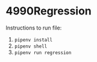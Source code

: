 # 4990Regression
Instructions to run file:
1. `pipenv install`
2. `pipenv shell`
3. `pipenv run regression`
